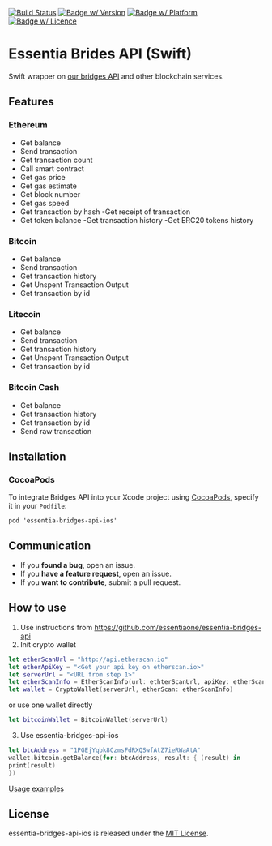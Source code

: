[![Build Status](https://travis-ci.com/essentiaone/essentia-bridges-api-ios.svg?branch=develop)](https://travis-ci.com/essentiaone/essentia-bridges-api-ios)
[![Badge w/ Version](https://cocoapod-badges.herokuapp.com/v/essentia-bridges-api-ios/badge.png)](https://cocoadocs.org/docsets/essentia-bridges-api-ios)
[![Badge w/ Platform](https://cocoapod-badges.herokuapp.com/p/essentia-bridges-api-ios/badge.svg)](https://cocoadocs.org/docsets/essentia-bridges-api-ios)
[![Badge w/ Licence](https://cocoapod-badges.herokuapp.com/l/essentia-bridges-api-ios/badge.svg)](https://cocoadocs.org/docsets/essentia-bridges-api-ios)

# Essentia Brides API (Swift)
Swift wrapper on [our bridges API](https://github.com/essentiaone/essentia-bridges-api) and other blockchain services.
## Features
### Ethereum
- Get balance
- Send transaction
- Get transaction count
- Call smart contract
- Get gas price
- Get gas estimate
- Get block number
- Get gas speed
- Get transaction by hash
 -Get receipt of transaction
- Get token balance
 -Get transaction history
 -Get ERC20 tokens history
 ### Bitcoin
 - Get balance
 - Send transaction
 - Get transaction history 
 - Get Unspent Transaction Output  
 - Get transaction by id
 ### Litecoin
 - Get balance
 - Send transaction
 - Get transaction history 
 - Get Unspent Transaction Output  
 - Get transaction by id
 ### Bitcoin Cash
 - Get balance
 - Get transaction history 
 - Get transaction by id
 - Send raw transaction
## Installation
### CocoaPods
<p>To integrate Bridges API into your Xcode project using <a href="http://cocoapods.org">CocoaPods</a>, specify it in your <code>Podfile</code>:</p>
<pre><code class="ruby language-ruby">pod 'essentia-bridges-api-ios'</code></pre>

## Communication

- If you **found a bug**, open an issue.
- If you **have a feature request**, open an issue.
- If you **want to contribute**, submit a pull request.
## How to use
1. Use instructions from https://github.com/essentiaone/essentia-bridges-api
2. Init crypto wallet
```Swift
let etherScanUrl = "http://api.etherscan.io"
let etherApiKey = "<Get your api key on etherscan.io>"
let serverUrl = "<URL from step 1>"
let etherScanInfo = EtherScanInfo(url: ethterScanUrl, apiKey: etherScanApiKey)
let wallet = CryptoWallet(serverUrl, etherScan: etherScanInfo)
```
or use one wallet directly
```Swift
let bitcoinWallet = BitcoinWallet(serverUrl)
```

3. Use essentia-bridges-api-ios
```Swift
let btcAddress = "1PGEjYqbk8CzmsFdRXQSwfAtZ7ieRWaAtA"
wallet.bitcoin.getBalance(for: btcAddress, result: { (result) in
print(result)
})
```
[Usage examples](https://github.com/essentiaone/essentia-bridges-api-ios/tree/develop/Essentia-bridges-api-ios-tests)

## License
essentia-bridges-api-ios is released under the [MIT License](https://github.com/essentiaone/essentia-bridges-api-ios/blob/develop/LICENSE.md).
